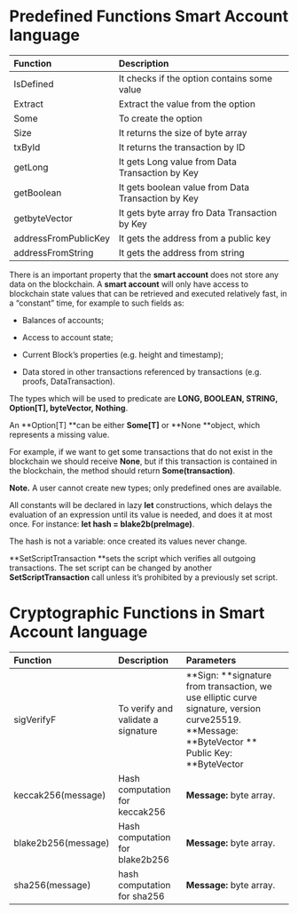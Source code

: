 # Predefined Functions Smart Account language

| Function | Description |
| :--- | :--- |
| IsDefined | It checks if the option contains some value |
| Extract | Extract the value from the option |
| Some | To create the option |
| Size | It returns the size of byte array |
| txById | It returns the transaction by ID |
| getLong | It gets Long value from Data Transaction by Key |
| getBoolean | It gets boolean value from Data Transaction by Key |
| getbyteVector | It gets byte array fro Data Transaction by Key |
| addressFromPublicKey | It gets the address from a public key |
| addressFromString | It gets the address from string |



There is an important property that the **smart account** does not store any data on the blockchain. A **smart account** will only have access to blockchain state values that can be retrieved and executed relatively fast, in a “constant” time, for example to such fields as:

* Balances of accounts;

* Access to account state;

* Current Block’s properties \(e.g. height and timestamp\);

* Data stored in other transactions referenced by transactions \(e.g. proofs, DataTransaction\).

The types which will be used to predicate are **LONG, BOOLEAN, STRING, Option\[T\], byteVector, Nothing**.

An **Option\[T\] **can be either **Some\[T\]** or **None **object, which represents a missing value.

For example, if we want to get some transactions that do not exist in the blockchain we should receive **None**, but if this transaction is contained in the blockchain, the method should return **Some\(transaction\)**.

**Note.** A user cannot create new types; only predefined ones are available.

All constants will be declared in lazy **let** constructions, which delays the evaluation of an expression until its value is needed, and does it at most once. For instance: **let hash = blake2b\(preImage\)**.

The hash is not a variable: once created its values never change. 

**SetScriptTransaction **sets the script which verifies all outgoing transactions. The set script can be changed by another **SetScriptTransaction** call unless it’s prohibited by a previously set script.

# Cryptographic Functions in Smart Account language

| Function | Description | Parameters |
| :--- | :--- | :--- |
| sigVerifyF | To verify and validate a signature | **Sign: **signature from transaction, we   use elliptic curve signature, version       curve25519.                                          **Message: **ByteVector **                           Public Key: **ByteVector |
| keccak256\(message\) | Hash computation for keccak256 | **Message:** byte array. |
| blake2b256\(message\) | Hash computation for blake2b256 | **Message:** byte array. |
| sha256\(message\) | hash computation for sha256 | **Message:** byte array. |



